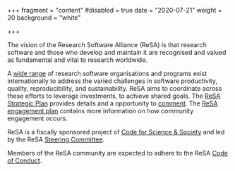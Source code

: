 +++
fragment = "content"
#disabled = true
date = "2020-07-21"
weight = 20
background = "white"

+++

The vision of the Research Software Alliance (ReSA) is that research software and those who develop and maintain it are recognised and valued as fundamental and vital to research worldwide.

A [wide range](https://arxiv.org/abs/1811.08473) of research software organisations and programs exist internationally to address the varied challenges in
software productivity, quality, reproducibility, and sustainability. ReSA aims to coordinate across these efforts to leverage investments, to achieve shared goals. The [ReSA Strategic Plan](https://www.researchsoft.org/documents/Strategic_Plan_2021-23.pdf) provides details and a opportunity to [comment](https://github.com/researchsoft/website/discussions/5). The [ReSA engagement plan](https://zenodo.org/record/7714004#.ZAqaw-xBwU5) contains more information on how community engagement occurs.


ReSA is a fiscally sponsored project of [Code for Science & Society](https://codeforscience.org/) and led by the ReSA [Steering Committee](https://www.researchsoft.org/people/). 

Members of the ReSA community are expected to adhere to the ReSA [Code of Conduct](https://www.researchsoft.org/code-of-conduct/).
